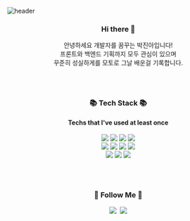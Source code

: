 ![header](https://capsule-render.vercel.app/api?type=waving&color=timeGradient&text=Welcome%20to%20jnaa's%20GitHub%20🐢&animation=twinkling&fontSize=35&fontAlignY=40&fontAlign=70&height=250)

<h3 align="center"> Hi there 👋</h3>
<p align="center">안녕하세요 개발자를 꿈꾸는 박진아입니다! <br>프론트와 백엔드 기획까지 모두 관심이 있으며 <br>꾸준히 성실하게를 모토로 그날 배운걸 기록합니다. </p>
<br><br>

<h3 align="center">📚 Tech Stack 📚</h3>
<h4 align="center">Techs that I've used at least once</h4>
<div align=center> 
  <img src="https://img.shields.io/badge/java-007396?style=flat&logo=java&logoColor=white"> 
  <img src="https://img.shields.io/badge/html5-E34F26?style=flat&logo=html5&logoColor=white"> 
  <img src="https://img.shields.io/badge/css-1572B6?style=flat&logo=css3&logoColor=white"> 
  <img src="https://img.shields.io/badge/javascript-F7DF1E?style=flat&logo=javascript&logoColor=black"> 
   <br>
  <img src="https://img.shields.io/badge/jquery-0769AD?style=flat&logo=jquery&logoColor=white">
  <img src="https://img.shields.io/badge/oracle-F80000?style=flat&logo=oracle&logoColor=white"> 
  <img src="https://img.shields.io/badge/mysql-4479A1?style=flat&logo=mysql&logoColor=white">  
  <img src="https://img.shields.io/badge/react-61DAFB?style=flat&logo=react&logoColor=black"> 
  <br>
  <img src="https://img.shields.io/badge/spring-6DB33F?style=flat&logo=spring&logoColor=white"> 
  <img src="https://img.shields.io/badge/github-181717?style=flat&logo=github&logoColor=white">
  <img src="https://img.shields.io/badge/git-F05032?style=flats&logo=git&logoColor=white">

  <br>
</div>

<br><br>

<h3 align="center">🌈 Follow Me 🌈</h3>
<p align="center">
  <a href="https://jnaa.tistory.com/"><img src="https://img.shields.io/badge/Tistory-F7DF1E?style=flat-square&logo=tistory&logoColor=white"/></a>&nbsp
  <a href=""><img src="https://img.shields.io/badge/Gmail-d14836?style=flat-square&logo=Gmail&logoColor=white&link="/></a>
</p>
<!--
**jnaacode/jnaacode** is a ✨ _special_ ✨ repository because its `README.md` (this file) appears on your GitHub profile.

Here are some ideas to get you started:

- 🔭 I’m currently working on ...
- 🌱 I’m currently learning ...
- 👯 I’m looking to collaborate on ...
- 🤔 I’m looking for help with ...
- 💬 Ask me about ...
- 📫 How to reach me: ...
- 😄 Pronouns: ...
- ⚡ Fun fact: ...
-->
